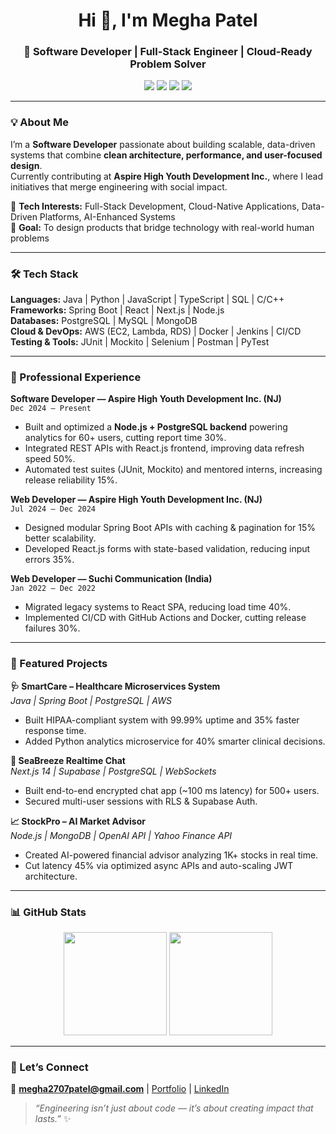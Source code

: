 <h1 align="center">Hi 👋, I'm Megha Patel</h1>
<h3 align="center">🚀 Software Developer | Full-Stack Engineer | Cloud-Ready Problem Solver</h3>

<p align="center">
  <a href="mailto:megha2707patel@gmail.com"><img src="https://img.shields.io/badge/Email-megha2707patel%40gmail.com-red?style=flat-square&logo=gmail"></a>
  <a href="https://www.linkedin.com/in/meghapatel27/"><img src="https://img.shields.io/badge/LinkedIn-meghapatel27-blue?style=flat-square&logo=linkedin"></a>
  <a href="https://megha-patel-portfolio.vercel.app/"><img src="https://img.shields.io/badge/Portfolio-meghapatel.dev-purple?style=flat-square&logo=vercel"></a>
  <a href="https://github.com/Megha2707Patel"><img src="https://img.shields.io/github/followers/Megha2707Patel?label=Follow&style=social"></a>
</p>

---

### 💡 About Me  
I’m a **Software Developer** passionate about building scalable, data-driven systems that combine **clean architecture, performance, and user-focused design**.  
Currently contributing at **Aspire High Youth Development Inc.**, where I lead initiatives that merge engineering with social impact.  

🔹 **Tech Interests:** Full-Stack Development, Cloud-Native Applications, Data-Driven Platforms, AI-Enhanced Systems  
🔹 **Goal:** To design products that bridge technology with real-world human problems  

---

### 🛠️ Tech Stack  
**Languages:** Java | Python | JavaScript | TypeScript | SQL | C/C++  
**Frameworks:** Spring Boot | React | Next.js | Node.js  
**Databases:** PostgreSQL | MySQL | MongoDB  
**Cloud & DevOps:** AWS (EC2, Lambda, RDS) | Docker | Jenkins | CI/CD  
**Testing & Tools:** JUnit | Mockito | Selenium | Postman | PyTest  

---

### 💼 Professional Experience  

**Software Developer — Aspire High Youth Development Inc. (NJ)**  
`Dec 2024 – Present`  
- Built and optimized a **Node.js + PostgreSQL backend** powering analytics for 60+ users, cutting report time 30%.  
- Integrated REST APIs with React.js frontend, improving data refresh speed 50%.  
- Automated test suites (JUnit, Mockito) and mentored interns, increasing release reliability 15%.  

**Web Developer — Aspire High Youth Development Inc. (NJ)**  
`Jul 2024 – Dec 2024`  
- Designed modular Spring Boot APIs with caching & pagination for 15% better scalability.  
- Developed React.js forms with state-based validation, reducing input errors 35%.  

**Web Developer — Suchi Communication (India)**  
`Jan 2022 – Dec 2022`  
- Migrated legacy systems to React SPA, reducing load time 40%.  
- Implemented CI/CD with GitHub Actions and Docker, cutting release failures 30%.  

---

### 🚀 Featured Projects  

**🩺 SmartCare – Healthcare Microservices System**  
*Java | Spring Boot | PostgreSQL | AWS*  
- Built HIPAA-compliant system with 99.99% uptime and 35% faster response time.  
- Added Python analytics microservice for 40% smarter clinical decisions.  

**💬 SeaBreeze Realtime Chat**  
*Next.js 14 | Supabase | PostgreSQL | WebSockets*  
- Built end-to-end encrypted chat app (~100 ms latency) for 500+ users.  
- Secured multi-user sessions with RLS & Supabase Auth.  

**📈 StockPro – AI Market Advisor**  
*Node.js | MongoDB | OpenAI API | Yahoo Finance API*  
- Created AI-powered financial advisor analyzing 1K+ stocks in real time.  
- Cut latency 45% via optimized async APIs and auto-scaling JWT architecture.  

---

### 📊 GitHub Stats  

<p align="center">
  <img src="https://github-readme-stats.vercel.app/api?username=Megha2707Patel&show_icons=true&theme=react&hide_border=true" height="165" />
  <img src="https://github-readme-stats.vercel.app/api/top-langs/?username=Megha2707Patel&layout=compact&theme=react&hide_border=true" height="165" />
</p>

---

### 🤝 Let’s Connect  
💌 **megha2707patel@gmail.com** | [Portfolio](https://megha-patel-portfolio.vercel.app) | [LinkedIn](https://www.linkedin.com/in/meghapatel27/)  

> *“Engineering isn’t just about code — it’s about creating impact that lasts.”* ✨
